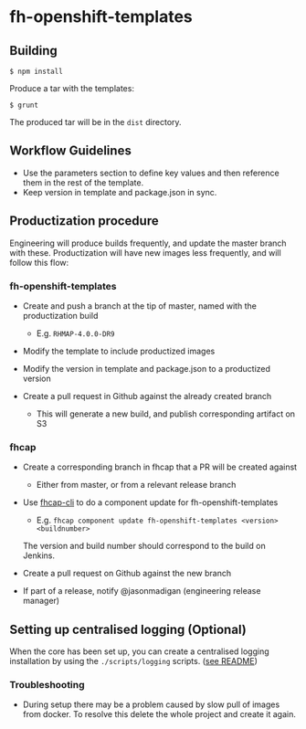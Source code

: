 # fh-openshift-templates

## Building
```shell
$ npm install
```

Produce a tar with the templates:

```shell
$ grunt
```
The produced tar will be in the ```dist``` directory.

## Workflow Guidelines

* Use the parameters section to define key values and then reference them in the rest of the template.
* Keep version in template and package.json in sync.

## Productization procedure

Engineering will produce builds frequently, and update the master branch with these.
Productization will have new images less frequently, and will follow this flow:

### fh-openshift-templates

* Create and push a branch at the tip of master, named with the productization build

    * E.g. `RHMAP-4.0.0-DR9`

* Modify the template to include productized images

* Modify the version in template and package.json to a productized version

* Create a pull request in Github against the already created branch

    * This will generate a new build, and publish corresponding artifact on S3

### fhcap

* Create a corresponding branch in fhcap that a PR will be created against

    * Either from master, or from a relevant release branch

* Use [fhcap-cli](https://github.com/fheng/fhcap-cli) to do a component update for fh-openshift-templates

    * E.g. `fhcap component update fh-openshift-templates <version> <buildnumber>`

    The version and build number should correspond to the build on Jenkins.

* Create a pull request on Github against the new branch

* If part of a release, notify @jasonmadigan (engineering release manager)


## Setting up centralised logging (Optional)

When the core has been set up, you can create a centralised logging installation by using the `./scripts/logging` scripts. ([see README](scripts/logging/README.md))

### Troubleshooting

* During setup there may be a problem caused by slow pull of images from docker. To resolve this delete the whole project and create it again.
